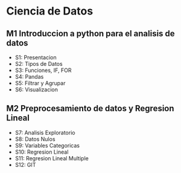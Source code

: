 # Ciencia de Datos

## M1 Introduccion a python para el analisis de datos

- S1: Presentacion
- S2: Tipos de Datos
- S3: Funciones, IF, FOR
- S4: Pandas
- S5: Filtrar y Agrupar
- S6: Visualizacion

## M2 Preprocesamiento de datos y Regresion Lineal

- S7: Analisis Exploratorio
- S8: Datos Nulos
- S9: Variables Categoricas
- S10: Regresion Lineal
- S11: Regresion Lineal Multiple
- S12: GIT

